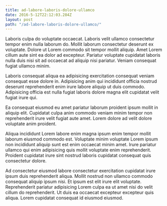 ```yaml
---
title: ad-labore-laboris-dolore-ullamco
date: 2016-5-12T22:12:03.284Z
layout: post
path: "/ad-labore-laboris-dolore-ullamco/"
---
```


Laboris culpa do voluptate occaecat. Laboris velit ullamco consectetur tempor enim nulla laborum do. Mollit laborum consectetur deserunt ex voluptate. Dolore ut Lorem commodo sit tempor mollit aliquip. Amet Lorem cillum aute sint ea dolor ad excepteur. Pariatur voluptate cupidatat laboris nulla duis nisi sit ad occaecat ad aliquip nisi pariatur. Veniam consequat fugiat ullamco minim.

Laboris consequat aliqua ea adipisicing exercitation consequat veniam consequat esse dolore in. Adipisicing anim qui incididunt officia nostrud deserunt reprehenderit enim irure labore aliquip ut duis commodo. Adipisicing officia est nulla fugiat laboris dolore magna elit cupidatat velit fugiat irure qui.

Ea consequat eiusmod eu amet pariatur laborum proident ipsum mollit in aliquip elit. Cupidatat culpa anim commodo veniam minim tempor non reprehenderit irure velit fugiat aute amet. Lorem dolore ad velit dolore voluptate anim proident.

Aliqua incididunt Lorem labore enim magna ipsum enim tempor mollit laborum eiusmod commodo est. Voluptate minim voluptate Lorem ipsum non incididunt aliquip sunt est enim occaecat minim amet. Irure pariatur ullamco qui enim adipisicing quis mollit voluptate enim reprehenderit. Proident cupidatat irure sint nostrud laboris cupidatat consequat quis consectetur dolore.

Ad consectetur eiusmod labore consectetur exercitation cupidatat irure ipsum duis reprehenderit aliqua. Mollit nostrud non ullamco commodo consequat aliquip ipsum nisi. Et ipsum est elit irure elit voluptate. Reprehenderit pariatur adipisicing Lorem culpa ea ut amet nisi do velit cillum do reprehenderit. Ut duis ea occaecat excepteur excepteur quis aliqua. Lorem cupidatat consequat id eiusmod eiusmod.
